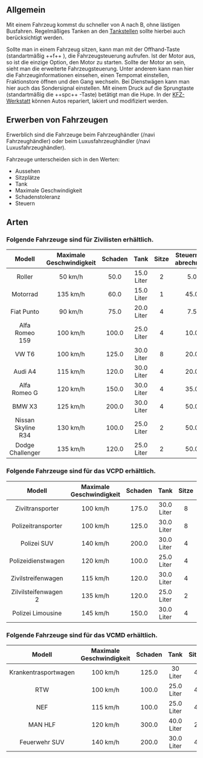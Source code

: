 ## Allgemein

Mit einem Fahrzeug kommst du schneller von A nach B, ohne lästigen Busfahren. Regelmäßiges Tanken an den [Tankstellen](pages/biz/tankstelle) sollte hierbei auch berücksichtigt werden.

Sollte man in einem Fahrzeug sitzen, kann man mit der Offhand-Taste (standartmäßig ++f++ ), die Fahrzeugsteuerung aufrufen. Ist der Motor aus, so ist die einzige Option, den Motor zu starten. Sollte der Motor an sein, sieht man die erweiterte Fahrzeugsteuerung. Unter anderem kann man hier die Fahrzeuginformationen einsehen, einen Tempomat einstellen, Fraktionstore öffnen und den Gang wechseln. Bei Dienstwägen kann man hier auch das Sondersignal einstellen. Mit einem Druck auf die Sprungtaste (standartmäßig die ++spc++ -Taste) betätigt man die Hupe. 
In der [KFZ-Werkstatt](/kfz-werkstatt) können Autos repariert, lakiert und modifiziert werden.

## Erwerben von Fahrzeugen
Erwerblich sind die Fahrzeuge beim Fahrzeughändler (/navi Fahrzeughändler) oder beim Luxusfahrzeughändler (/navi Luxusfahrzeughändler).

Fahrzeuge unterscheiden sich in den Werten:
- Aussehen
- Sitzplätze
- Tank
- Maximale Geschwindigkeit
- Schadenstoleranz
- Steuern

## Arten
### Folgende Fahrzeuge sind für Zivilisten erhältlich.

| Modell | Maximale Geschwindigkeit | Schaden | Tank | Sitze | Steuern (pro abrechnung) | Preis |
|:-:|:-:|:-:|:-:|:-:|:-:|:-:|
| Roller| 50 km/h | 50.0 | 15.0 Liter | 2 | 5.0€ | 1500.0€ |
| Motorrad | 135 km/h | 60.0 | 15.0 Liter | 1 | 45.0€ | 11000.0€ |
| Fiat Punto | 90 km/h | 75.0 | 20.0 Liter | 4 | 7.5€ | 2000.0€ |
| Alfa Romeo 159 | 100 km/h | 100.0 | 25.0 Liter | 4 | 10.0€ | 3500.0€ |
| VW T6 | 100 km/h | 125.0 | 30.0 Liter | 8 | 20.0€ | 5500.0€ |
| Audi A4 | 115 km/h | 120.0 | 30.0 Liter | 4 | 20.0€ | 7950.0€ |
| Alfa Romeo G | 120 km/h | 150.0 | 30.0 Liter | 4 | 35.0€ | 10000.0€ |
| BMW X3 | 125 km/h |200.0 | 30.0 Liter | 4 | 50.0€ | 14500.0€ |
| Nissan Skyline R34 | 130 km/h | 100.0 | 25.0 Liter | 2 | 50.0€ | 18000.0€ |
| Dodge Challenger | 135 km/h | 120.0 | 25.0 Liter | 2 | 50.0€ | 18500.0€ |

### Folgende Fahrzeuge sind für das VCPD erhältlich.

| Modell | Maximale Geschwindigkeit | Schaden | Tank | Sitze | Steuern (pro abrechnung) | Preis |
|:-:|:-:|:-:|:-:|:-:|:-:|:-:|
| Ziviltransporter | 100 km/h |175.0 | 30.0 Liter | 8 | - | 6500.0€ |
| Polizeitransporter | 100 km/h | 125.0 | 30.0 Liter | 8 | - | 5500€ |
| Polizei SUV | 140 km/h | 200.0 | 30.0 Liter | 4 | - | 14500.0€ |
| Polizeidienstwagen | 120 km/h | 100.0 | 25.0 Liter | 4 | - | 3250.0€ |
| Zivilstreifenwagen | 115 km/h | 120.0 | 30.0 Liter | 4 | - | 13500.0€ |
| Zilvilsteifenwagen 2 | 135 km/h | 120.0 | 25.0 Liter | 2 | - | 18500.0€ |
| Polizei Limousine | 145 km/h | 150.0 | 30.0 Liter | 4 | - | 10000.0€ |

### Folgende Fahrzeuge sind für das VCMD erhältlich.

| Modell | Maximale Geschwindigkeit | Schaden | Tank | Sitze | Steuern (pro abrechnung) | Preis |
|:-:|:-:|:-:|:-:|:-:|:-:|:-:|
| Krankentrasportwagen | 100 km/h | 125.0 | 30 Liter | 4 | - | 5500€ |
| RTW | 100 km/h | 100.0 | 25.0 Liter | 4 | - | 4650.0€ |
| NEF | 115 km/h | 100.0 | 25.0 Liter | 4 | - | 12500.0€ |
| MAN HLF | 120 km/h | 300.0 | 40.0 Liter | 2 | - | 10000.0€ |
| Feuerwehr SUV | 140 km/h | 200.0 | 30.0 Liter | 4 | 14500.0€ |
